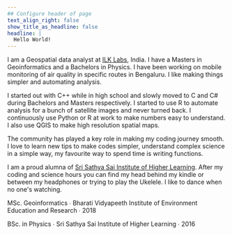 ```yaml
---
## Configure header of page
text_align_right: false
show_title_as_headline: false
headline: |
  Hello World!
---
```


<!-- this is a subheadline -->
I am a Geospatial data analyst at [ILK Labs](https://www.ilklabs.com/), India. I have a Masters in Geoinformatics and a Bachelors in Physics. I have been working on mobile monitoring of air quality in specific routes in Bengaluru. I like making things simpler and automating analysis.  

I started out with C++ while in high school and slowly moved to C and C# during Bachelors and Masters respectively. I started to use R to automate analysis for a bunch of satellite images and never turned back. I continuously use Python or R at work to make numbers easy to understand. I also use QGIS to make high resolution spatial maps. 

The community has played a key role in making my coding journey smooth. I love to learn new tips to make codes simpler, understand complex science in a simple way, my favourite way to spend time is writing functions.

I am a proud alumna of [Sri Sathya Sai Institute of Higher Learning](https://www.sssihl.edu.in/). After my coding and science hours you can find my head behind my kindle or between my headphones or trying to play the Ukelele. I like to dance when no one's watching. 


<i class="fas fa-graduation-cap pr2"></i>MSc. Geoinformatics  &#8729;
 Bharati Vidyapeeth Institute of Environment Education and Research  &#8729;  2018

<i class="fas fa-graduation-cap pr2"></i>BSc. in Physics  &#8729;
    Sri Sathya Sai Institute of Higher Learning  &#8729;  2016
    